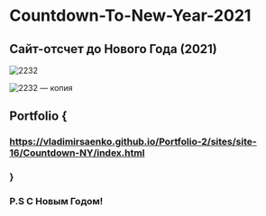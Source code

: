# Countdown-To-New-Year-2021
 
## Сайт-отсчет до Нового Года (2021)

![2232](https://user-images.githubusercontent.com/56477695/118030345-d74eb980-b36d-11eb-89b7-fd866c110cdb.png)

![2232 — копия](https://user-images.githubusercontent.com/56477695/118030415-ec2b4d00-b36d-11eb-86b2-8954345c96e7.png)

## Portfolio {

### https://vladimirsaenko.github.io/Portfolio-2/sites/site-16/Countdown-NY/index.html

### }

### P.S С Новым Годом!
